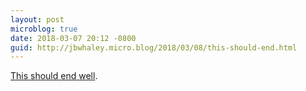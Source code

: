 ```yaml
---
layout: post
microblog: true
date: 2018-03-07 20:12 -0800
guid: http://jbwhaley.micro.blog/2018/03/08/this-should-end.html
---
```

[This should end well](https://www.inverse.com/article/42009-google-reveals-quantum-processor).
